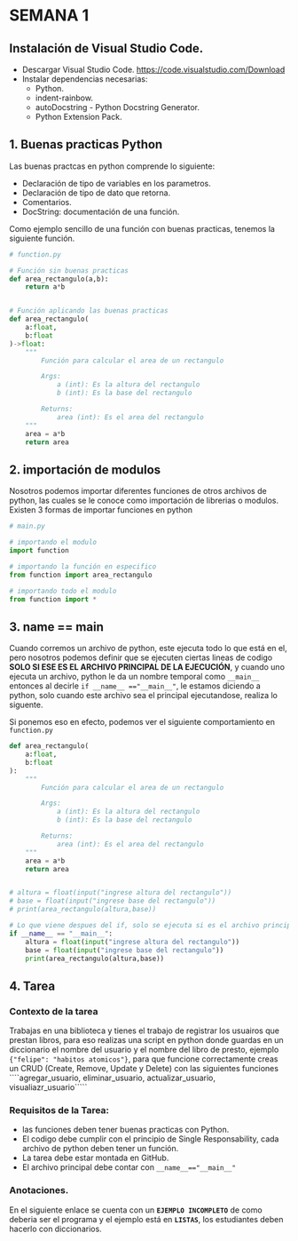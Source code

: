 # SEMANA 1

## Instalación de Visual Studio Code.
- Descargar Visual Studio Code. https://code.visualstudio.com/Download
- Instalar dependencias necesarias:
    - Python.
    - indent-rainbow.
    - autoDocstring - Python Docstring Generator.
    - Python Extension Pack.


## 1. Buenas practicas Python
Las buenas practcas en python comprende lo siguiente:
- Declaración de tipo de variables en los parametros.
- Declaración de tipo de dato que retorna.
- Comentarios.
- DocString: documentación de una función.

Como ejemplo sencillo de una función con buenas practicas, tenemos la siguiente función.
````python
# function.py

# Función sin buenas practicas
def area_rectangulo(a,b):
    return a*b


# Función aplicando las buenas practicas
def area_rectangulo(
    a:float,
    b:float
)->float:
    """
        Función para calcular el area de un rectangulo

        Args:
            a (int): Es la altura del rectangulo
            b (int): Es la base del rectangulo

        Returns:
            area (int): Es el area del rectangulo
    """
    area = a*b
    return area
````

## 2. importación de modulos
Nosotros podemos importar diferentes funciones de otros archivos de python, las cuales se le conoce como importación de librerias o modulos.
Existen 3 formas de importar funciones en python 
````python
# main.py

# importando el modulo
import function

# importando la función en especifico
from function import area_rectangulo

# importando todo el modulo
from function import *

````

## 3. name == main
Cuando corremos un archivo de python, este ejecuta todo lo que está en el, pero nosotros podemos definir que se ejecuten ciertas lineas de codigo **SOLO SI ESE ES EL ARCHIVO PRINCIPAL DE LA EJECUCIÓN**, y cuando uno ejecuta un archivo, python le da un nombre temporal como ````__main__```` entonces al decirle ````if __name__ =="__main__"````, le estamos diciendo a python, solo cuando este archivo sea el principal ejecutandose, realiza lo siguente.

Si ponemos eso en efecto, podemos ver el siguiente comportamiento en ````function.py````

````python
def area_rectangulo(
    a:float,
    b:float
):
    """
        Función para calcular el area de un rectangulo

        Args:
            a (int): Es la altura del rectangulo
            b (int): Es la base del rectangulo

        Returns:
            area (int): Es el area del rectangulo
    """
    area = a*b
    return area


# altura = float(input("ingrese altura del rectangulo"))
# base = float(input("ingrese base del rectangulo"))
# print(area_rectangulo(altura,base))

# Lo que viene despues del if, solo se ejecuta si es el archivo principal de ejecución
if __name__ == "__main__":
    altura = float(input("ingrese altura del rectangulo"))
    base = float(input("ingrese base del rectangulo"))
    print(area_rectangulo(altura,base))

````


## 4. Tarea
### Contexto de la tarea
Trabajas en una biblioteca y tienes el trabajo de registrar los usuairos que prestan libros, para eso realizas una script en python donde guardas en un diccionario el nombre del usuario y el nombre del libro de presto, ejemplo ````{"felipe": "habitos atomicos"}````, para que funcione correctamente creas un CRUD (Create, Remove, Update y Delete) con las siguientes funciones ````agregar_usuario, eliminar_usuario, actualizar_usuario, visualiazr_usuario`````
### Requisitos de la Tarea:
- las funciones deben tener buenas practicas con Python.
- El codigo debe cumplir con el principio de Single Responsability, cada archivo de python deben tener un función.
- La tarea debe estar montada en GitHub.
- El archivo principal debe contar con ````__name__=="__main__"````

### Anotaciones.
En el siguiente enlace se cuenta con un **````EJEMPLO INCOMPLETO````** de como deberia ser el programa y el ejemplo está en **````LISTAS````**, los estudiantes deben hacerlo con diccionarios.
